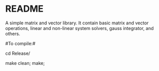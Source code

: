 # README #

A simple matrix and vector library. It contain basic matrix and vector operations, linear and non-linear system solvers, gauss integrator, and others.

#To compile:#

cd Release/

make clean; make;
